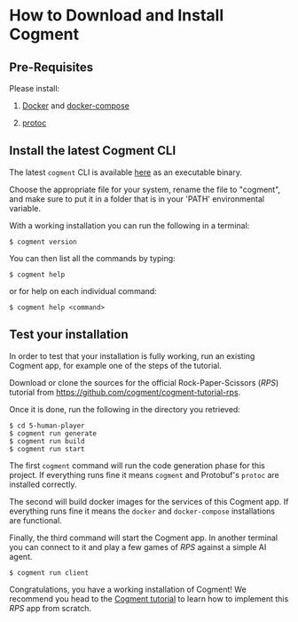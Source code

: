 # How to Download and Install Cogment

## Pre-Requisites

Please install:

1. [Docker](https://docs.docker.com/engine/install/) and [docker-compose](https://docs.docker.com/compose/install/)

2. [protoc](https://github.com/protocolbuffers/protobuf)

## Install the latest Cogment CLI

The latest `cogment` CLI is available [here](https://github.com/cogment/cogment-cli/releases/) as an executable binary.

Choose the appropriate file for your system, rename the file to "cogment", and make sure to put it in a folder that is in your 'PATH' environmental variable.

With a working installation you can run the following in a terminal:

```console
$ cogment version
```

You can then list all the commands by typing:

```console
$ cogment help
```

or for help on each individual command:

```console
$ cogment help <command>
```

## Test your installation

In order to test that your installation is fully working, run an existing Cogment app, for example one of the steps of the tutorial.

Download or clone the sources for the official Rock-Paper-Scissors (_RPS_) tutorial from <https://github.com/cogment/cogment-tutorial-rps>.

Once it is done, run the following in the directory you retrieved:

```console
$ cd 5-human-player
$ cogment run generate
$ cogment run build
$ cogment run start
```

The first `cogment` command will run the code generation phase for this project. If everything runs fine it means `cogment` and Protobuf's `protoc` are installed correctly.

The second will build docker images for the services of this Cogment app. If everything runs fine it means the `docker` and `docker-compose` installations are functional.

Finally, the third command will start the Cogment app. In another terminal you can connect to it and play a few games of _RPS_ against a simple AI agent.

```console
$ cogment run client
```

Congratulations, you have a working installation of Cogment! We recommend you head to the [Cogment tutorial](../cogment/tutorial/introduction.md) to learn how to implement this _RPS_ app from scratch.
